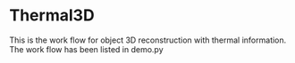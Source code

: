 # Thermal3D
This is the work flow for object 3D reconstruction with thermal information.
The work flow has been listed in demo.py
